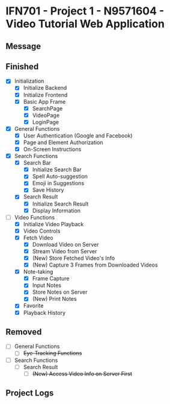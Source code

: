# IFN701 - Project 1 - N9571604 - Video Tutorial Web Application

## Message

## Finished
- [x] Initialization
    - [x] Initialize Backend
    - [x] Initialize Frontend
    - [x] Basic App Frame
        - [x] SearchPage
        - [x] VideoPage
        - [x] LoginPage
- [x] General Functions
    - [x] User Authentication (Google and Facebook)
    - [x] Page and Element Authorization
    - [x] On-Screen Instructions
- [x] Search Functions
    - [x] Search Bar
        - [x] Initialize Search Bar
        - [x] Spell Auto-suggestion
        - [x] Emoji in Suggestions
        - [x] Save History
    - [x] Search Result
        - [x] Initialize Search Result
        - [x] Display Information
- [ ] Video Functions
    - [x] Initialize Video Playback
    - [x] Video Controls
    - [x] Fetch Video
        - [x] Download Video on Server
        - [x] Stream Video from Server
        - [x] (New) Store Fetched Video's Info
        - [x] (New) Capture 3 Frames from Downloaded Videos
    - [x] Note-taking
        - [x] Frame Capture
        - [x] Input Notes
        - [x] Store Notes on Server
        - [x] (New) Print Notes
    - [x] Favorite
    - [x] Playback History
    
## Removed
- [ ] General Functions
    - [ ] ~~Eye-Tracking Functions~~
- [ ] Search Functions
    - [ ] Search Result
        - [ ] ~~(New) Access Video Info on Server First~~

## Project Logs